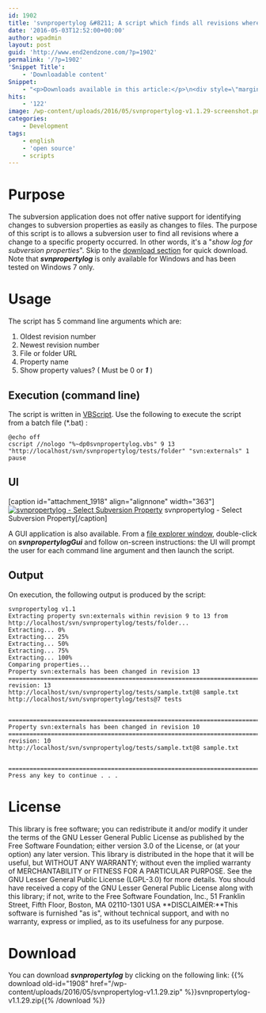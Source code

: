 ```yaml
---
id: 1902
title: 'svnpropertylog &#8211; A script which finds all revisions where a specific subversion property has changed'
date: '2016-05-03T12:52:00+00:00'
author: wpadmin
layout: post
guid: 'http://www.end2endzone.com/?p=1902'
permalink: '/?p=1902'
'Snippet Title':
    - 'Downloadable content'
Snippet:
    - "<p>Downloads available in this article:</p>\n<div style=\"margin-bottom: 18px\">\n<p class=\"nomarginbottom\">Script:</p>\n<ul class=\"fa-ul\">\n<li><a href=\"/download/1908/\"><i class=\"fa-li fa fa-download\" style=\"position: inherit;\"></i>svnpropertylog (latest version)</a></li>\n</ul>\n</div>\n"
hits:
    - '122'
image: /wp-content/uploads/2016/05/svnpropertylog-v1.1.29-screenshot.png
categories:
    - Development
tags:
    - english
    - 'open source'
    - scripts
---
```


# Purpose

The subversion application does not offer native support for identifying changes to subversion properties as easily as changes to files. The purpose of this script is to allows a subversion user to find all revisions where a change to a specific property occurred. In other words, it's a "*show log for subversion properties*". Skip to the [download section](#Download) for quick download. Note that ***svnpropertylog*** is only available for Windows and has been tested on Windows 7 only.

# Usage

The script has 5 command line arguments which are:

1. Oldest revision number
2. Newest revision number
3. File or folder URL
4. Property name
5. Show property values? ( Must be 0 or ***1*** )

## Execution (command line)

The script is written in [VBScript](http://en.wikipedia.org/wiki/VBScript). Use the following to execute the script from a batch file (\*.bat) :

```
@echo off
cscript //nologo "%~dp0svnpropertylog.vbs" 9 13 "http://localhost/svn/svnpropertylog/tests/folder" "svn:externals" 1
pause
```

## UI

\[caption id="attachment\_1918" align="alignnone" width="363"\][![svnpropertylog - Select Subversion Property](https://www.end2endzone.com/wp-content/uploads/2016/05/svnpropertylog-property-sample.png)](https://www.end2endzone.com/wp-content/uploads/2016/05/svnpropertylog-property-sample.png) svnpropertylog - Select Subversion Property\[/caption\]

A GUI application is also available. From a [file explorer window](http://upload.wikimedia.org/wikipedia/en/c/cb/Windows_Explorer_Windows_7.png?download), double-click on ***svnpropertylogGui*** and follow on-screen instructions: the UI will prompt the user for each command line argument and then launch the script.

## Output

On execution, the following output is produced by the script:

```
svnpropertylog v1.1
Extracting property svn:externals within revision 9 to 13 from http://localhost/svn/svnpropertylog/tests/folder...
Extracting... 0%
Extracting... 25%
Extracting... 50%
Extracting... 75%
Extracting... 100%
Comparing properties...
Property svn:externals has been changed in revision 13
===============================================================================
revision: 13
http://localhost/svn/svnpropertylog/tests/sample.txt@8 sample.txt
http://localhost/svn/svnpropertylog/tests@7 tests


===============================================================================
Property svn:externals has been changed in revision 10
===============================================================================
revision: 10
http://localhost/svn/svnpropertylog/tests/sample.txt@8 sample.txt


===============================================================================
Press any key to continue . . .
```

# License

This library is free software; you can redistribute it and/or modify it under the terms of the GNU Lesser General Public License as published by the Free Software Foundation; either version 3.0 of the License, or (at your option) any later version. This library is distributed in the hope that it will be useful, but WITHOUT ANY WARRANTY; without even the implied warranty of MERCHANTABILITY or FITNESS FOR A PARTICULAR PURPOSE. See the GNU Lesser General Public License (LGPL-3.0) for more details. You should have received a copy of the GNU Lesser General Public License along with this library; if not, write to the Free Software Foundation, Inc., 51 Franklin Street, Fifth Floor, Boston, MA 02110-1301 USA **DISCLAIMER:**This software is furnished "as is", without technical support, and with no warranty, express or implied, as to its usefulness for any purpose.

# Download

You can download ***svnpropertylog*** by clicking on the following link:
{{% download old-id="1908" href="/wp-content/uploads/2016/05/svnpropertylog-v1.1.29.zip" %}}svnpropertylog-v1.1.29.zip{{% /download %}}
